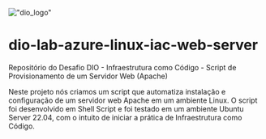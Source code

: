 !["dio_logo"](https://digitalinnovationone.github.io/roadmaps/assets/logo-dio.svg)

# dio-lab-azure-linux-iac-web-server
Repositório do Desafio DIO - Infraestrutura como Código - Script de Provisionamento de um Servidor Web (Apache)

Neste projeto nós criamos um script que automatiza instalação e configuração de um servidor web Apache em um ambiente Linux. O script foi desenvolvido em Shell Script e foi testado em um ambiente Ubuntu Server 22.04, com o intuito de iniciar a prática de Infraestrutura como Código.